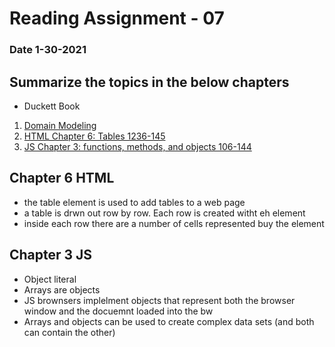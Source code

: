 # Reading Assignment - 07
### Date 1-30-2021
 
## Summarize the topics in the below chapters
- Duckett Book
1. [Domain Modeling](https://github.com/codefellows/domain_modeling#domain-modeling)
1. [HTML Chapter 6: Tables 1236-145](#chapter-6-html)
1. [JS Chapter 3: functions, methods, and objects 106-144](#chapter-3-js)

## Chapter 6 HTML
 - the table element is used to add tables to a web page
 - a table is drwn out row by row. Each row is created witht eh <tr> element
 - inside each row there are a number of cells represented buy the <td> element
## Chapter 3 JS
- Object literal
- Arrays are objects
- JS brownsers implelment objects that represent both the browser window and the docuemnt loaded into the bw
- Arrays and objects can be used to create complex data sets (and both can contain the other)
